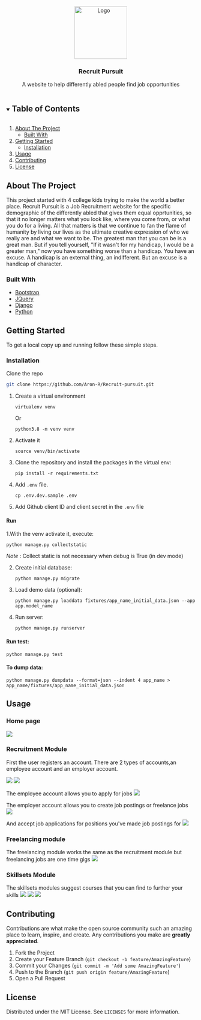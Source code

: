
<!-- PROJECT LOGO -->
<br />
<p align="center">
  <a href="https://github.com/github_username/repo_name">
    <img src="images/logo.png" alt="Logo" width="140" height="140">
  </a>

  <h3 align="center">Recruit Pursuit</h3>

  <p align="center">
    A website to help differently abled people find job opportunities
</p>



<!-- TABLE OF CONTENTS -->
<details open="open">
  <summary><h2 style="display: inline-block">Table of Contents</h2></summary>
  <ol>
    <li>
      <a href="#about-the-project">About The Project</a>
      <ul>
        <li><a href="#built-with">Built With</a></li>
      </ul>
    </li>
    <li>
      <a href="#getting-started">Getting Started</a>
      <ul>
        <li><a href="#installation">Installation</a></li>
      </ul>
    </li>
    <li><a href="#usage">Usage</a></li>
    <li><a href="#contributing">Contributing</a></li>
    <li><a href="#license">License</a></li>
  </ol>
</details>



<!-- ABOUT THE PROJECT -->
## About The Project

This project started with 4 college kids trying to make the world a better place. Recruit Pursuit is a Job Recruitment website for the specific demographic of the differently abled that gives them equal opprtunities, so that it no longer matters what you look like, where you come from, or what you do for a living. All that matters is that we continue to fan the flame of humanity by living our lives as the ultimate creative expression of who we really are and what we want to be. 
The greatest man that you can be is a great man. But if you tell yourself, "If it wasn't for my handicap, I would be a greater man," now you have something worse than a handicap. You have an excuse. A handicap is an external thing, an indifferent. But an excuse is a handicap of character. 

### Built With

* [Bootstrap](https://getbootstrap.com)
* [JQuery](https://jquery.com)
* [Django](https://www.djangoproject.com)
* [Python](https://www.python.org)



<!-- GETTING STARTED -->
## Getting Started

To get a local copy up and running follow these simple steps.

### Installation

Clone the repo
   ```sh
   git clone https://github.com/Aron-R/Recruit-pursuit.git
   ```

1. Create a virtual environment

    `virtualenv venv`

    Or

    `python3.8 -m venv venv`

2. Activate it

    `source venv/bin/activate`

3. Clone the repository and install the packages in the virtual env:

    `pip install -r requirements.txt`

4. Add `.env` file.

    `cp .env.dev.sample .env`

5. Add Github client ID and client secret in the `.env` file

#### Run

1.With the venv activate it, execute:

    python manage.py collectstatic

*Note* : Collect static is not necessary when debug is True (in dev mode)

2. Create initial database:

    `python manage.py migrate`


3. Load demo data (optional):

    `python manage.py loaddata fixtures/app_name_initial_data.json --app app.model_name`

4. Run server:

    `python manage.py runserver`


#### Run test:
``python manage.py test``

#### To dump data:
``python manage.py dumpdata --format=json --indent 4 app_name > app_name/fixtures/app_name_initial_data.json``




<!-- USAGE EXAMPLES -->
## Usage

### Home page
<img src="images/1.png">

### Recruitment Module 

First the user registers an account. There are 2 types of accounts,an employee account and an employer account. 

<img src="images/5.png">
<img src="images/6.png">

The employee account allows you to apply for jobs 
<img src="images/10.png">

The employer account allows you to create job postings or freelance jobs
<img src="images/8.png">

And accept job applications for positions you've made job postings for
<img src="images/12.png">

### Freelancing module
The freelancing module works the same as the recruitment module but freelancing jobs are one time gigs 
<img src="images/3.png">

### Skillsets Module
The skillsets modules suggest courses that you can find to further your skills
<img src="images/4.png">
<img src="images/4-2.png">
<img src="images/4-3.png">


<!-- CONTRIBUTING -->
## Contributing

Contributions are what make the open source community such an amazing place to learn, inspire, and create. Any contributions you make are **greatly appreciated**.

1. Fork the Project
2. Create your Feature Branch (`git checkout -b feature/AmazingFeature`)
3. Commit your Changes (`git commit -m 'Add some AmazingFeature'`)
4. Push to the Branch (`git push origin feature/AmazingFeature`)
5. Open a Pull Request


<!-- LICENSE -->
## License

Distributed under the MIT License. See `LICENSES` for more information.

